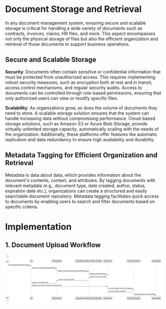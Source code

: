 # Document Storage and Retrieval

In any document management system, ensuring secure and scalable storage is critical for handling a wide variety of documents such as contracts, invoices, claims, HR files, and more. This aspect encompasses not only the physical storage of files but also the efficient organization and retrieval of those documents to support business operations.


## Secure and Scalable Storage

**Security**: Documents often contain sensitive or confidential information that must be protected from unauthorized access. This requires implementing robust security measures, such as encryption both at rest and in transit, access control mechanisms, and regular security audits. Access to documents can be controlled through role-based permissions, ensuring that only authorized users can view or modify specific files.

**Scalability**: As organizations grow, so does the volume of documents they need to store. A scalable storage solution ensures that the system can handle increasing data without compromising performance. Cloud-based storage solutions, such as Amazon S3 or Azure Blob Storage, provide virtually unlimited storage capacity, automatically scaling with the needs of the organization. Additionally, these platforms offer features like automatic replication and data redundancy to ensure high availability and durability.

## Metadata Tagging for Efficient Organization and Retrieval

Metadata is data about data, which provides information about the document's contents, context, and attributes. By tagging documents with relevant metadata (e.g., document type, date created, author, status, expiration date etc.), organizations can create a structured and easily searchable document repository. Metadata tagging facilitates quick access to documents by enabling users to search and filter documents based on specific criteria.

# Implementation

## 1. Document Upload Workflow

![PlantUML Diagram](https://github.com/daria-serkova/aws-cdk/blob/main/documents-services/documents-management-solution/architecture/documents-storage-and-retrieval/upload-workflow.png)